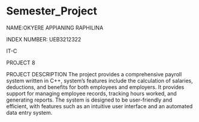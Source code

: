 # Semester_Project
NAME:OKYERE APPIANING RAPHILINA

INDEX NUMBER: UEB3212322

IT-C

PROJECT 8

PROJECT DESCRIPTION
The project provides a comprehensive payroll system written in C++, system’s
features include the calculation of salaries, deductions, and benefits for both
employees and employers. It provides support for managing employee records,
tracking hours worked, and generating reports. The system is designed to be
user-friendly and efficient, with features such as an intuitive user interface and
an automated data entry system.

